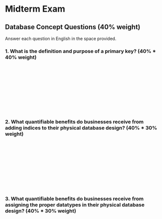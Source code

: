 # Midterm Exam

## Database Concept Questions (40% weight)

Answer each question in English in the space provided.

### 1. What is the definition and purpose of a **primary key**? (40% * 40% weight)

<br><br><br><br><br><br><br><br><br>

### 2. What quantifiable benefits do businesses receive from adding **indices** to their physical database design? (40% * 30% weight)

<br><br><br><br><br><br><br><br><br>

### 3. What quantifiable benefits do businesses receive from assigning the proper **datatypes** in their physical database design? (40% * 30% weight)

<br><br><br><br><br><br><br><br><br>
